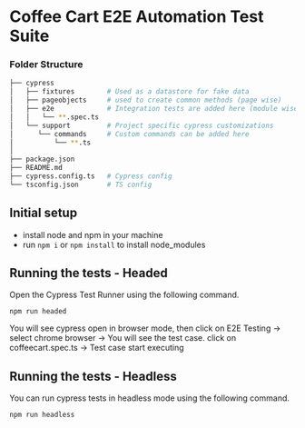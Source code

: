 # Coffee Cart E2E Automation Test Suite

### Folder Structure

```bash
├── cypress
│   ├── fixtures        # Used as a datastore for fake data
│   ├── pageobjects     # used to create common methods (page wise)
│   ├── e2e             # Integration tests are added here (module wise)
│   │   └── **.spec.ts
│   └── support         # Project specific cypress customizations
│      └── commands     # Custom commands can be added here
│          └── **.ts
│
├── package.json
├── README.md
├── cypress.config.ts   # Cypress config
└── tsconfig.json       # TS config

```

## Initial setup

- install node and npm in your machine
- run `npm i` or `npm install` to install node_modules

## Running the tests - Headed

Open the Cypress Test Runner using the following command.

```
npm run headed
```
 You will see cypress open in browser mode, then click on E2E Testing -> select chrome browser -> You will see the test case. 
 click on coffeecart.spec.ts -> Test case start executing



## Running the tests - Headless

You can run cypress tests in headless mode using the following command.

```
npm run headless
```